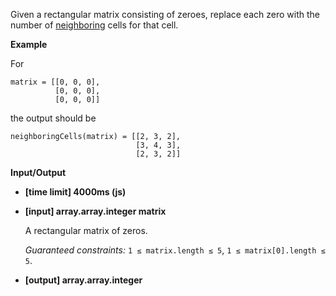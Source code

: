 ﻿Given a rectangular matrix consisting of zeroes, replace each zero with the number of [neighboring](keyword://neighboring-elements-of-a-matrix) cells for that cell.

**Example**

For

```
matrix = [[0, 0, 0],
          [0, 0, 0],
          [0, 0, 0]]

```

the output should be

```
neighboringCells(matrix) = [[2, 3, 2],
                            [3, 4, 3],
                            [2, 3, 2]]

```

**Input/Output**

*   **[time limit] 4000ms (js)**

*   **[input] array.array.integer matrix**

    A rectangular matrix of zeros.

    _Guaranteed constraints:_
    `1 ≤ matrix.length ≤ 5`,
    `1 ≤ matrix[0].length ≤ 5`.

*   **[output] array.array.integer**